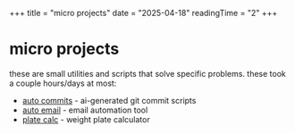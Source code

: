 +++
title = "micro projects"
date = "2025-04-18"
readingTime = "2"
+++

# micro projects

these are small utilities and scripts that solve specific problems. these took a couple hours/days at most:

- [auto commits](/projects/auto-commit) - ai-generated git commit scripts
- [auto email](/projects/auto-email) - email automation tool
- [plate calc](/projects/platecalc) - weight plate calculator